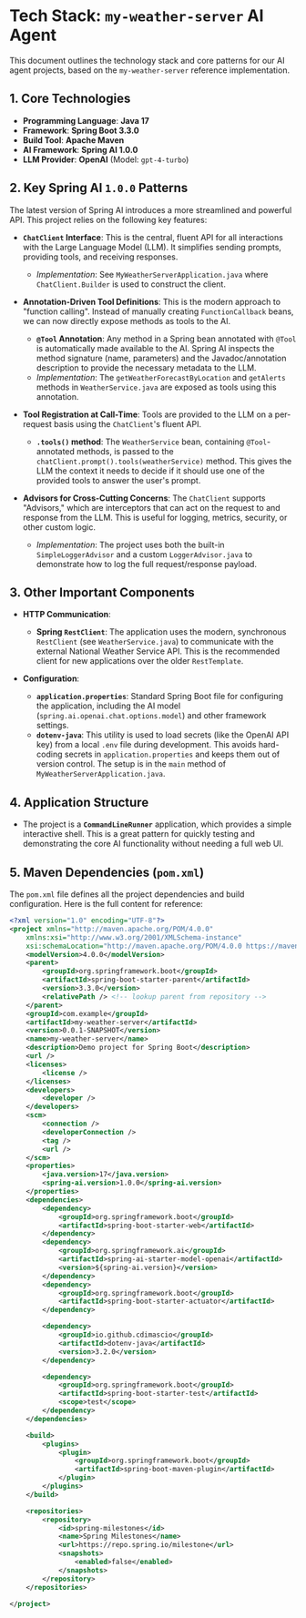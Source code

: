 # Tech Stack: `my-weather-server` AI Agent

This document outlines the technology stack and core patterns for our AI agent projects, based on the `my-weather-server` reference implementation.

## 1. Core Technologies

*   **Programming Language**: **Java 17**
*   **Framework**: **Spring Boot 3.3.0**
*   **Build Tool**: **Apache Maven**
*   **AI Framework**: **Spring AI 1.0.0**
*   **LLM Provider**: **OpenAI** (Model: `gpt-4-turbo`)

## 2. Key Spring AI `1.0.0` Patterns

The latest version of Spring AI introduces a more streamlined and powerful API. This project relies on the following key features:

*   **`ChatClient` Interface**: This is the central, fluent API for all interactions with the Large Language Model (LLM). It simplifies sending prompts, providing tools, and receiving responses.

    *   *Implementation*: See `MyWeatherServerApplication.java` where `ChatClient.Builder` is used to construct the client.

*   **Annotation-Driven Tool Definitions**: This is the modern approach to "function calling". Instead of manually creating `FunctionCallback` beans, we can now directly expose methods as tools to the AI.

    *   **`@Tool` Annotation**: Any method in a Spring bean annotated with `@Tool` is automatically made available to the AI. Spring AI inspects the method signature (name, parameters) and the Javadoc/annotation description to provide the necessary metadata to the LLM.
    *   *Implementation*: The `getWeatherForecastByLocation` and `getAlerts` methods in `WeatherService.java` are exposed as tools using this annotation.

*   **Tool Registration at Call-Time**: Tools are provided to the LLM on a per-request basis using the `ChatClient`'s fluent API.

    *   **`.tools()` method**: The `WeatherService` bean, containing `@Tool`-annotated methods, is passed to the `chatClient.prompt().tools(weatherService)` method. This gives the LLM the context it needs to decide if it should use one of the provided tools to answer the user's prompt.

*   **Advisors for Cross-Cutting Concerns**: The `ChatClient` supports "Advisors," which are interceptors that can act on the request to and response from the LLM. This is useful for logging, metrics, security, or other custom logic.

    *   *Implementation*: The project uses both the built-in `SimpleLoggerAdvisor` and a custom `LoggerAdvisor.java` to demonstrate how to log the full request/response payload.

## 3. Other Important Components

*   **HTTP Communication**:
    *   **Spring `RestClient`**: The application uses the modern, synchronous `RestClient` (see `WeatherService.java`) to communicate with the external National Weather Service API. This is the recommended client for new applications over the older `RestTemplate`.

*   **Configuration**:
    *   **`application.properties`**: Standard Spring Boot file for configuring the application, including the AI model (`spring.ai.openai.chat.options.model`) and other framework settings.
    *   **`dotenv-java`**: This utility is used to load secrets (like the OpenAI API key) from a local `.env` file during development. This avoids hard-coding secrets in `application.properties` and keeps them out of version control. The setup is in the `main` method of `MyWeatherServerApplication.java`.

## 4. Application Structure

*   The project is a **`CommandLineRunner`** application, which provides a simple interactive shell. This is a great pattern for quickly testing and demonstrating the core AI functionality without needing a full web UI.

## 5. Maven Dependencies (`pom.xml`)

The `pom.xml` file defines all the project dependencies and build configuration. Here is the full content for reference:

```xml
<?xml version="1.0" encoding="UTF-8"?>
<project xmlns="http://maven.apache.org/POM/4.0.0"
	xmlns:xsi="http://www.w3.org/2001/XMLSchema-instance"
	xsi:schemaLocation="http://maven.apache.org/POM/4.0.0 https://maven.apache.org/xsd/maven-4.0.0.xsd">
	<modelVersion>4.0.0</modelVersion>
	<parent>
		<groupId>org.springframework.boot</groupId>
		<artifactId>spring-boot-starter-parent</artifactId>
		<version>3.3.0</version>
		<relativePath /> <!-- lookup parent from repository -->
	</parent>
	<groupId>com.example</groupId>
	<artifactId>my-weather-server</artifactId>
	<version>0.0.1-SNAPSHOT</version>
	<name>my-weather-server</name>
	<description>Demo project for Spring Boot</description>
	<url />
	<licenses>
		<license />
	</licenses>
	<developers>
		<developer />
	</developers>
	<scm>
		<connection />
		<developerConnection />
		<tag />
		<url />
	</scm>
	<properties>
		<java.version>17</java.version>
		<spring-ai.version>1.0.0</spring-ai.version>
	</properties>
	<dependencies>
		<dependency>
			<groupId>org.springframework.boot</groupId>
			<artifactId>spring-boot-starter-web</artifactId>
		</dependency>
		<dependency>
			<groupId>org.springframework.ai</groupId>
			<artifactId>spring-ai-starter-model-openai</artifactId>
			<version>${spring-ai.version}</version>
		</dependency>
		<dependency>
			<groupId>org.springframework.boot</groupId>
			<artifactId>spring-boot-starter-actuator</artifactId>
		</dependency>

		<dependency>
			<groupId>io.github.cdimascio</groupId>
			<artifactId>dotenv-java</artifactId>
			<version>3.2.0</version>
		</dependency>

		<dependency>
			<groupId>org.springframework.boot</groupId>
			<artifactId>spring-boot-starter-test</artifactId>
			<scope>test</scope>
		</dependency>
	</dependencies>

	<build>
		<plugins>
			<plugin>
				<groupId>org.springframework.boot</groupId>
				<artifactId>spring-boot-maven-plugin</artifactId>
			</plugin>
		</plugins>
	</build>

	<repositories>
		<repository>
			<id>spring-milestones</id>
			<name>Spring Milestones</name>
			<url>https://repo.spring.io/milestone</url>
			<snapshots>
				<enabled>false</enabled>
			</snapshots>
		</repository>
	</repositories>
	
</project>
``` 